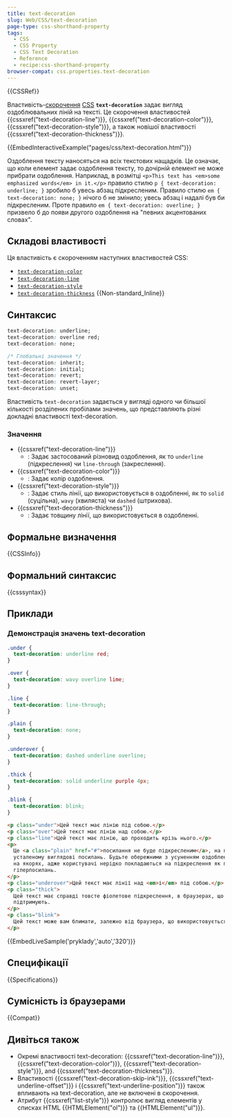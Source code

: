 ```yaml
---
title: text-decoration
slug: Web/CSS/text-decoration
page-type: css-shorthand-property
tags:
  - CSS
  - CSS Property
  - CSS Text Decoration
  - Reference
  - recipe:css-shorthand-property
browser-compat: css.properties.text-decoration
---
```


{{CSSRef}}

Властивість-[скорочення](/uk/docs/Web/CSS/Shorthand_properties) [CSS](/uk/docs/Web/CSS) **`text-decoration`** задає вигляд оздоблювальних ліній на тексті. Це скорочення властивостей {{cssxref("text-decoration-line")}}, {{cssxref("text-decoration-color")}}, {{cssxref("text-decoration-style")}}, а також новішої властивості {{cssxref("text-decoration-thickness")}}.

{{EmbedInteractiveExample("pages/css/text-decoration.html")}}

Оздоблення тексту наносяться на всіх текстових нащадків. Це означає, що коли елемент задає оздоблення тексту, то дочірній елемент не може прибрати оздоблення. Наприклад, в розмітці `<p>This text has <em>some emphasized words</em> in it.</p>` правило стилю `p { text-decoration: underline; }` зробило б увесь абзац підкресленим. Правило стилю `em { text-decoration: none; }` нічого б не змінило; увесь абзац і надалі був би підкресленим. Проте правило `em { text-decoration: overline; }` призвело б до появи другого оздоблення на "певних акцентованих словах".

## Складові властивості

Ця властивість є скороченням наступних властивостей CSS:

- [`text-decoration-color`](/uk/docs/Web/CSS/text-decoration-color)
- [`text-decoration-line`](/uk/docs/Web/CSS/text-decoration-line)
- [`text-decoration-style`](/uk/docs/Web/CSS/text-decoration-style)
- [`text-decoration-thickness`](/uk/docs/Web/CSS/text-decoration-thickness) {{Non-standard_Inline}}

## Синтаксис

```css
text-decoration: underline;
text-decoration: overline red;
text-decoration: none;

/* Глобальні значення */
text-decoration: inherit;
text-decoration: initial;
text-decoration: revert;
text-decoration: revert-layer;
text-decoration: unset;
```

Властивість `text-decoration` задається у вигляді одного чи більшої кількості розділених пробілами значень, що представляють різні докладні властивості text-decoration.

### Значення

- {{cssxref("text-decoration-line")}}
  - : Задає застосований різновид оздоблення, як то `underline` (підкреслення) чи `line-through` (закреслення).
- {{cssxref("text-decoration-color")}}
  - : Задає колір оздоблення.
- {{cssxref("text-decoration-style")}}
  - : Задає стиль лінії, що використовується в оздобленні, як то `solid` (суцільна), `wavy` (хвиляста) чи `dashed` (штрихова).
- {{cssxref("text-decoration-thickness")}}
  - : Задає товщину лінії, що використовується в оздобленні.

## Формальне визначення

{{CSSInfo}}

## Формальний синтаксис

{{csssyntax}}

## Приклади

### Демонстрація значень text-decoration

```css
.under {
  text-decoration: underline red;
}

.over {
  text-decoration: wavy overline lime;
}

.line {
  text-decoration: line-through;
}

.plain {
  text-decoration: none;
}

.underover {
  text-decoration: dashed underline overline;
}

.thick {
  text-decoration: solid underline purple 4px;
}

.blink {
  text-decoration: blink;
}
```

```html
<p class="under">Цей текст має лінію під собою.</p>
<p class="over">Цей текст має лінію над собою.</p>
<p class="line">Цей текст має лінію, що проходить крізь нього.</p>
<p>
  Це <a class="plain" href="#">посилання не буде підкресленим</a>, на противагу
  усталеному виглядові посилань. Будьте обережними з усуненням оздоблення тексту
  на якорях, адже користувачі нерідко покладаються на підкреслення як позначення
  гіперпосилань.
</p>
<p class="underover">Цей текст має лінії над <em>і</em> під собою.</p>
<p class="thick">
  Цей текст має справді товсте фіолетове підкреслення, в браузерах, що це
  підтримують.
</p>
<p class="blink">
  Цей текст може вам блимати, залежно від браузера, що використовується.
</p>
```

{{EmbedLiveSample('pryklady','auto','320')}}

## Специфікації

{{Specifications}}

## Сумісність із браузерами

{{Compat}}

## Дивіться також

- Окремі властивості text-decoration: {{cssxref("text-decoration-line")}}, {{cssxref("text-decoration-color")}}, {{cssxref("text-decoration-style")}}, and {{cssxref("text-decoration-thickness")}}.
- Властивості {{cssxref("text-decoration-skip-ink")}}, {{cssxref("text-underline-offset")}} і {{cssxref("text-underline-position")}} також впливають на text-decoration, але не включені в скорочення.
- Атрибут {{cssxref("list-style")}} контролює вигляд елементів у списках HTML {{HTMLElement("ol")}} та {{HTMLElement("ul")}}.
